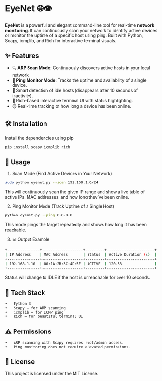 # EyeNet 🌐👁️

**EyeNet** is a powerful and elegant command-line tool for real-time **network monitoring**. It can continuously scan your network to identify active devices or monitor the uptime of a specific host using ping. Built with Python, Scapy, icmplib, and Rich for interactive terminal visuals.

## ✨ Features

- 🔍 **ARP Scan Mode**: Continuously discovers active hosts in your local network.
- 📶 **Ping Monitor Mode**: Tracks the uptime and availability of a single device.
- 🧠 Smart detection of idle hosts (disappears after 10 seconds of inactivity).
- 🎨 Rich-based interactive terminal UI with status highlighting.
- ⏱️ Real-time tracking of how long a device has been online.

## 🛠️ Installation

Install the dependencies using pip:

```bash
pip install scapy icmplib rich
```

## 🚀 Usage

1. Scan Mode (Find Active Devices in Your Network)
```bash
sudo python eyenet.py --scan 192.168.1.0/24
```
This will continuously scan the given IP range and show a live table of active IPs, MAC addresses, and how long they’ve been online.

2. Ping Monitor Mode (Track Uptime of a Single Host)
```bash   
python eyenet.py --ping 8.8.8.8
```
This mode pings the target repeatedly and shows how long it has been reachable.

3. 📊 Output Example
```bash
+---------------+-------------------+---------+----------------------+
| IP Address    | MAC Address       | Status  | Active Duration (s)  |
+---------------+-------------------+---------+----------------------+
| 192.168.1.10  | 00:1A:2B:3C:4D:5E | ACTIVE  | 120.53               |
+---------------+-------------------+---------+----------------------+
```
Status will change to IDLE if the host is unreachable for over 10 seconds.

## 🧪 Tech Stack
	•	Python 3
	•	Scapy – for ARP scanning
	•	icmplib – for ICMP ping
	•	Rich – for beautiful terminal UI

## ⚠️ Permissions
	•	ARP scanning with Scapy requires root/admin access.
	•	Ping monitoring does not require elevated permissions.

## 📄 License

This project is licensed under the MIT License.
